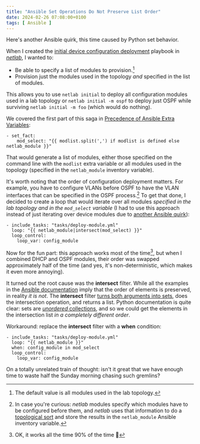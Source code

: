 ```yaml
---
title: "Ansible Set Operations Do Not Preserve List Order"
date: 2024-02-26 07:08:00+0100
tags: [ Ansible ]
---
```

Here's another Ansible quirk, this time caused by Python set behavior.

When I created the [initial device configuration deployment](https://netlab.tools/netlab/initial/) playbook in *[netlab](https://netlab.tools/)*, I wanted to:

* Be able to specify a list of modules to provision.[^DAM]
* Provision just the modules used in the topology _and_ specified in the list of modules.

[^DAM]: The default value is all modules used in the lab topology.

This allows you to use `netlab initial` to deploy all configuration modules used in a lab topology or `netlab initial -m ospf` to deploy just OSPF while surviving `netlab initial -m foo` (which would do nothing).
<!--more-->
We covered the first part of this saga in [Precedence of Ansible Extra Variables](/2024/01/ansible-extra-variable-precedence/):

```
- set_fact:
    mod_select: "{{ modlist.split(',') if modlist is defined else netlab_module }}"
```

That would generate a list of modules, either those specified on the command line with the `modlist` extra variable or all modules used in the topology (specified in the `netlab_module` inventory variable).

It's worth noting that the order of configuration deployment matters. For example, you have to configure VLANs before OSPF to have the VLAN interfaces that can be specified in the OSPF process.[^OD] To get that done, I decided to create a loop that would iterate over all modules _specified in the lab topology and in the `mod_select` variable_ (I had to use this approach instead of just iterating over device modules due to [another Ansible quirk](/2022/03/ansible-reorder-list-values/)):

[^OD]: In case you're curious: _netlab_ modules specify which modules have to be configured before them, and _netlab_ uses that information to do a [topological sort](https://en.wikipedia.org/wiki/Topological_sorting) and store the results in the `netlab_module` Ansible inventory variable.

```
- include_tasks: "tasks/deploy-module.yml"
  loop: "{{ netlab_module|intersect(mod_select) }}"
  loop_control:
    loop_var: config_module
```

Now for the fun part: this approach works most of the time[^90P], but when I combined DHCP and OSPF modules, their order was swapped approximately half of the time (and yes, it's non-deterministic, which makes it even more annoying).

It turned out the root cause was the **intersect** filter. While all the examples in the [Ansible documentation](https://docs.ansible.com/ansible/latest/playbook_guide/playbooks_filters.html#selecting-from-sets-or-lists-set-theory) imply that the order of elements is preserved, in reality _it is not_. The **intersect** filter [turns both arguments into sets](https://github.com/ansible/ansible/blob/1b209d742e39900e676e6a43f900801e67cc9154/lib/ansible/plugins/filter/mathstuff.py#L84), does the intersection operation, and returns a list. Python documentation is quite clear: sets are [*unordered* collections](https://docs.python.org/3/tutorial/datastructures.html#sets), and so we could get the elements in the intersection list *in a completely different order*.

Workaround: replace the **intersect** filter with a **when** condition:

```
- include_tasks: "tasks/deploy-module.yml"
  loop: "{{ netlab_module }}"
  when: config_module in mod_select
  loop_control:
    loop_var: config_module
```

On a totally unrelated train of thought: isn't it great that we have enough time to waste half the Sunday morning chasing such gremlins?

[^90P]: OK, it works all the time 90% of the time 🤪